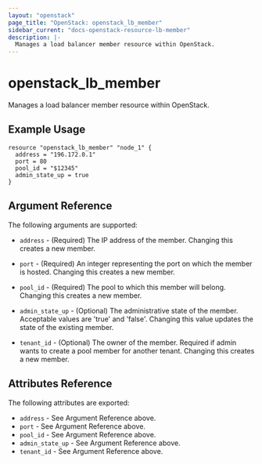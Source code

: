 ```yaml
---
layout: "openstack"
page_title: "OpenStack: openstack_lb_member"
sidebar_current: "docs-openstack-resource-lb-member"
description: |-
  Manages a load balancer member resource within OpenStack.
---
```


# openstack\_lb\_member

Manages a load balancer member resource within OpenStack.

## Example Usage

```
resource "openstack_lb_member" "node_1" {
  address = "196.172.0.1"
  port = 80
  pool_id = "$12345"
  admin_state_up = true
}
```

## Argument Reference

The following arguments are supported:

* `address` - (Required) The IP address of the member. Changing this creates a
    new member.

* `port` - (Required) An integer representing the port on which the member is
    hosted. Changing this creates a new member.

* `pool_id` - (Required) The pool to which this member will belong. Changing
    this creates a new member.

* `admin_state_up` - (Optional) The administrative state of the member.
    Acceptable values are 'true' and 'false'. Changing this value updates the
    state of the existing member.

* `tenant_id` - (Optional) The owner of the member. Required if admin wants to
    create a pool member for another tenant. Changing this creates a new member.

## Attributes Reference

The following attributes are exported:

* `address` - See Argument Reference above.
* `port` - See Argument Reference above.
* `pool_id` - See Argument Reference above.
* `admin_state_up` - See Argument Reference above.
* `tenant_id` - See Argument Reference above.

